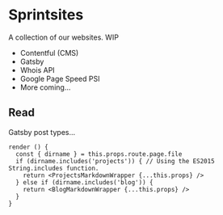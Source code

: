 # Sprintsites

A collection of our websites. WIP

* Contentful (CMS)
* Gatsby
* Whois API
* Google Page Speed PSI
* More coming...

## Read

Gatsby post types...

```
render () {
  const { dirname } = this.props.route.page.file
  if (dirname.includes('projects')) { // Using the ES2015 String.includes function.
    return <ProjectsMarkdownWrapper {...this.props} />
  } else if (dirname.includes('blog')) {
    return <BlogMarkdownWrapper {...this.props} />
  }
}
```
